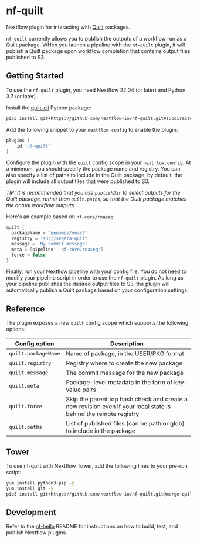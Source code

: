 # nf-quilt

Nextflow plugin for interacting with [Quilt](https://quiltdata.com/) packages.

`nf-quilt` currently allows you to publish the outputs of a workflow run as a Quilt package. WHen you launch a pipeline with the `nf-quilt` plugin, it will publish a Quilt package upon workflow completion that contains output files published to S3.

## Getting Started

To use the `nf-quilt` plugin, you need Nextflow 22.04 (or later) and Python 3.7 (or later).

Install the [quilt-cli](./quilt-cli) Python package:
```bash
pip3 install git+https://github.com/nextflow-io/nf-quilt.git#subdirectory=quilt-cli
```

Add the following snippet to your `nextflow.config` to enable the plugin:
```groovy
plugins {
    id 'nf-quilt'
}
```

Configure the plugin with the `quilt` config scope in your `nextflow.config`. At a minimum, you should specify the package name and registry. You can also specify a list of paths to include in the Quilt package; by default, the plugin will include all output files that were published to S3.

_TIP: It is recommended that you use `publishDir` to select outputs for the Quilt package, rather than `quilt.paths`, so that the Quilt package matches the actual workflow outputs._

Here's an example based on `nf-core/rnaseq`:
```groovy
quilt {
  packageName = 'genomes/yeast'
  registry = 's3://seqera-quilt'
  message = 'My commit message'
  meta = [pipeline: 'nf-core/rnaseq']
  force = false
}
```

Finally, run your Nextflow pipeline with your config file. You do not need to modify your pipeline script in order to use the `nf-quilt` plugin. As long as your pipeline publishes the desired output files to S3, the plugin will automatically publish a Quilt package based on your configuration settings.

## Reference

The plugin exposes a new `quilt` config scope which supports the following options:

| Config option 	  | Description 	          |
|---	              |---	                      |
| `quilt.packageName` | Name of package, in the USER/PKG format
| `quilt.registry`    | Registry where to create the new package
| `quilt.message`     | The commit message for the new package
| `quilt.meta`        | Package-level metadata in the form of key-value pairs
| `quilt.force`       | Skip the parent top hash check and create a new revision even if your local state is behind the remote registry
| `quilt.paths`       | List of published files (can be path or glob) to include in the package

## Tower

To use nf-quilt with Nextflow Tower, add the following lines to your pre-run script:
```bash
yum install python3-pip -y
yum install git -y
pip3 install git+https://github.com/nextflow-io/nf-quilt.git@merge-quilt-cli#subdirectory=quilt-cli
```

## Development

Refer to the [nf-hello](https://github.com/nextflow-io/nf-hello) README for instructions on how to build, test, and publish Nextflow plugins.
